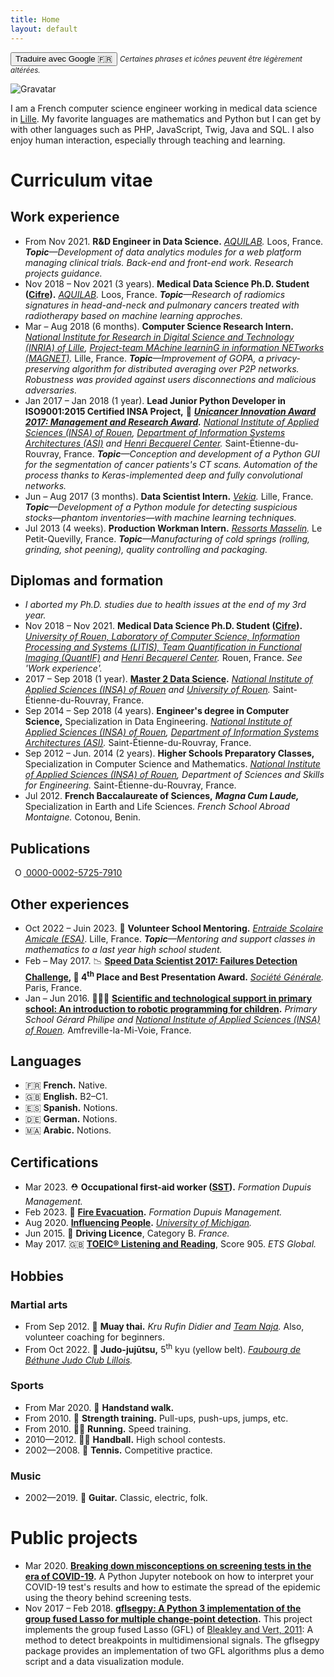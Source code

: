 ```yaml
---
title: Home
layout: default
---
```


<button onclick="window.location.href='https://alexandrehuat-github-io.translate.goog/?_x_tr_sl=en&_x_tr_tl=fr&_x_tr_hl=fr&_x_tr_pto=wapp';">Traduire avec Google 🇫🇷</button>
<small>*Certaines phrases et icônes peuvent être légèrement altérées.*</small>

<img src="http://gravatar.com/avatar/f6fa57646c85a6e933afac27d012ffb5?s=144&d=404" alt="Gravatar" class="circle">

I am a French computer science engineer working in medical data science in [Lille](https://goo.gl/maps/Hhj2u9o7F45jnyJi8).
My favorite languages are mathematics and Python but I can get by with other languages such as PHP, JavaScript, Twig, Java and SQL.
I also enjoy human interaction, especially through teaching and learning.

# Curriculum vitae

## Work experience

* From Nov 2021. **R&D Engineer in Data Science.** *[AQUILAB](https://www.aquilab.com/).* Loos, France. *__Topic__—Development of data analytics modules for a web platform managing clinical trials. Back-end and front-end work. Research projects guidance.*
* Nov 2018 – Nov 2021 (3 years). **Medical Data Science Ph.D. Student ([Cifre](https://www.anrt.asso.fr/fr/le-dispositif-cifre-7844)).** *[AQUILAB](https://www.aquilab.com/).* Loos, France. *__Topic__—Research of radiomics signatures in head-and-neck and pulmonary cancers treated with radiotherapy based on machine learning approches.*
* Mar – Aug 2018 (6 months).  **Computer Science Research Intern.** *[National Institute for Research in Digital Science and Technology (INRIA) of Lille](https://www.inria.fr/centre/lille), [Project-team MAchine learninG in information NETworks (MAGNET)](https://team.inria.fr/magnet).* Lille, France. *__Topic__—Improvement of GOPA, a privacy-preserving algorithm for distributed averaging over P2P networks. Robustness was provided against users disconnections and malicious adversaries.*
* Jan 2017 – Jan 2018 (1 year). **Lead Junior Python Developer in ISO9001:2015 Certified INSA Project,** 🏅 **_[Unicancer Innovation Award 2017: Management and Research Award](http://www.unicancer.fr/actualites/groupe/prix-unicancer-innovation-2017-les-centres-reinventent-cancerologie-pour-les-patients#bodycomp)._** *[National Institute of Applied Sciences (INSA) of Rouen](https://www.insa-rouen.fr), [Department of Information Systems Architectures (ASI)](http://asi.insa-rouen.fr) and [Henri Becquerel Center](http://www.becquerel.fr).* Saint-Étienne-du-Rouvray, France. *__Topic__—Conception and development of a Python GUI for the segmentation of cancer patients's CT scans. Automation of the process thanks to Keras-implemented deep and fully convolutional networks.*
* Jun – Aug 2017 (3 months). **Data Scientist Intern.** *[Vekia](http://www.vekia.fr).* Lille, France. *__Topic__—Development of a Python module for detecting suspicious stocks—phantom inventories—with machine learning techniques.*
* Jul 2013 (4 weeks). **Production Workman Intern.** *[Ressorts Masselin](http://www.masselin.com).* Le Petit-Quevilly, France. _**Topic**—Manufacturing of cold springs (rolling, grinding, shot peening), quality controlling and packaging._

## Diplomas and formation

* _I aborted my Ph.D. studies due to health issues at the end of my 3rd year._
* Nov 2018 – Nov 2021. **Medical Data Science Ph.D. Student ([Cifre](https://www.anrt.asso.fr/fr/le-dispositif-cifre-7844)).** *[University of Rouen, Laboratory of Computer Science, Information Processing and Systems (LITIS), Team Quantification in Functional Imaging (QuantIF)](http://www.litislab.fr/equipe/quantif) and [Henri Becquerel Center](https://www.becquerel.fr/la-recherche/recherche-fondamentale).* Rouen, France. *See 'Work experience'.*
* 2017 – Sep 2018 (1 year). **[Master 2 Data Science](http://mastersid.univ-rouen.fr/en/sd.php).** *[National Institute of Applied Sciences (INSA) of Rouen](https://www.insa-rouen.fr) and [University of Rouen](http://www.univ-rouen.fr).* Saint-Étienne-du-Rouvray, France.
* Sep 2014 – Sep 2018 (4 years). **Engineer's degree in Computer Science,** Specialization in Data Engineering. *[National Institute of Applied Sciences (INSA) of Rouen](https://www.insa-rouen.fr), [Department of Information Systems Architectures (ASI)](http://asi.insa-rouen.fr).* Saint-Étienne-du-Rouvray, France.
* Sep 2012 – Jun. 2014 (2 years). **Higher Schools Preparatory Classes,** Specialization in Computer Science and Mathematics. *[National Institute of Applied Sciences (INSA) of Rouen](https://www.insa-rouen.fr), Department of Sciences and Skills for Engineering.* Saint-Étienne-du-Rouvray, France.
* Jul 2012. **French Baccalaureate of Sciences,** **_Magna Cum Laude,_** Specialization in Earth and Life Sciences. *French School Abroad Montaigne.* Cotonou, Benin.

## Publications

<a
id="cy-effective-orcid-url"
class="underline"
href="https://orcid.org/0000-0002-5725-7910"
target="orcid.widget"
rel="me noopener noreferrer"
style="vertical-align: top">
  <img src="https://orcid.org/assets/vectors/orcid.logo.icon.svg"
  style="margin-inline-start: 0.5em; height: 1em;"
  alt="ORCID iD"/>
  0000-0002-5725-7910
</a>

<div>
<script src="https://bibbase.org/show?bib=https%3A%2F%2Fraw.githubusercontent.com%2Falexandrehuat%2Falexandrehuat.github.io%2Fmaster%2Fmy_publications.bib&jsonp=1&folding=1&commas=1"></script>
</div>

## Other experiences

* Oct 2022 – Juin 2023. 🤝 **Volunteer School Mentoring.** *[Entraide Scolaire Amicale (ESA)](https://www.entraidescolaireamicale.org/)*. Lille, France. *__Topic__—Mentoring and support classes in mathematics to a last year high school student.*
* Feb – May 2017. 📉 **[Speed Data Scientist 2017: Failures Detection Challenge](http://speed-data-scientist.bemyapp.com), 🏅 4<sup>th</sup> Place and Best Presentation Award.** *[Société Générale](https://www.societegenerale.fr).* Paris, France.
* Jan – Jun 2016. 👨🏻‍🏫 **[Scientific and technological support in primary school: An introduction to robotic programming for children](https://github.com/alexandrehuat/alexandrehuat.github.io/blob/master/assets/pdf/ASTEP2016_AlexandreHuat_Rapport.pdf).** *Primary School Gérard Philipe and [National Institute of Applied Sciences (INSA) of Rouen](https://www.insa-rouen.fr).* Amfreville-la-Mi-Voie, France.

## Languages

* 🇫🇷 <strong>French.</strong> Native.
* 🇬🇧 <strong>English.</strong> B2–C1.
* 🇪🇸 <strong>Spanish.</strong> Notions.
* 🇩🇪 <strong>German.</strong> Notions.
* 🇲🇦 <strong>Arabic.</strong> Notions.

## Certifications

* Mar 2023. ⛑️ **Occupational first-aid worker ([SST](https://www.fdmformation.fr/formation-sst)).** *Formation Dupuis Management.*
* Feb 2023. 🦺 **[Fire Evacuation](https://www.fdmformation.fr/formation-securite-incendie).** *Formation Dupuis Management.*
* Aug 2020. **[Influencing People](https://coursera.org/verify/22ZUNZ33BPU4).**
  *[University of Michigan](https://umich.edu).*
* Jun 2015. 🚗 **Driving Licence**, Category B. *France.*
* May 2017. 🇬🇧 **[TOEIC® Listening and Reading](https://www.etsglobal.org/fr/en/test-type-family/toeic-listening-and-reading-test)**, Score 905. *ETS Global.*

## Hobbies

### Martial arts

* From Sep 2012. 🥊 **Muay thai.** *Kru Rufin Didier and [Team Naja](https://team-naja.fr).* Also, volunteer coaching for beginners.
* From Oct 2022. 🥋 **Judo-jujūtsu,** 5<sup>th</sup> kyu (yellow belt). *[Faubourg de Béthune Judo Club Lillois](https://faubourg-de-bethune-judo-club-lillois.ffjudo.com).*

### Sports

* From Mar 2020. 🤸 **Handstand walk.**
* From 2010. 💪 **Strength training.** Pull-ups, push-ups, jumps, etc.
* From 2010. 🏃‍♂️ **Running.** Speed training.
* 2010—2012. 🤾‍♂️ **Handball.** High school contests.
* 2002—2008. 🎾 **Tennis.** Competitive practice.

### Music

* 2002—2019. 🎸 **Guitar.** Classic, electric, folk.

# Public projects

* Mar 2020. **[Breaking down misconceptions on screening tests in the era of COVID-19](https://gist.github.com/alexandrehuat/f0c7854e911847ef74e79b60cbd9747c).** A Python Jupyter notebook on how to interpret your COVID-19 test's results and how to estimate the spread of the epidemic using the theory behind screening tests.
* Nov 2017 – Feb 2018. **[gflsegpy: A Python 3 implementation of the group fused Lasso for multiple change-point detection](https://github.com/alexandrehuat/gflsegpy).** This project implements the group fused Lasso (GFL) of [Bleakley and Vert, 2011](https://arxiv.org/abs/1106.4199): A method to detect breakpoints in multidimensional signals. The gflsegpy package provides an implementation of two GFL algorithms plus a demo script and a data visualization module.
